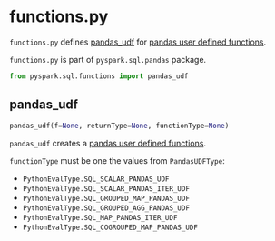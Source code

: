# functions.py

`functions.py` defines [pandas_udf](#pandas_udf) for [pandas user defined functions](../../../overview.md#pandas-user-defined-functions).

`functions.py` is part of `pyspark.sql.pandas` package.

```python
from pyspark.sql.functions import pandas_udf
```

## <span id="pandas_udf"> pandas_udf

```python
pandas_udf(f=None, returnType=None, functionType=None)
```

`pandas_udf` creates a [pandas user defined functions](../../../overview.md#pandas-user-defined-functions).

`functionType` must be one the values from `PandasUDFType`:

* `PythonEvalType.SQL_SCALAR_PANDAS_UDF`
* `PythonEvalType.SQL_SCALAR_PANDAS_ITER_UDF`
* `PythonEvalType.SQL_GROUPED_MAP_PANDAS_UDF`
* `PythonEvalType.SQL_GROUPED_AGG_PANDAS_UDF`
* `PythonEvalType.SQL_MAP_PANDAS_ITER_UDF`
* `PythonEvalType.SQL_COGROUPED_MAP_PANDAS_UDF`
